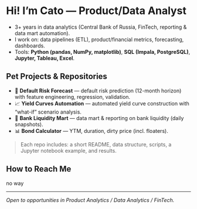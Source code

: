 # Hi! I’m Cato — Product/Data Analyst  

- 3+ years in data analytics (Central Bank of Russia, FinTech, reporting & data mart automation).  
- I work on: data pipelines (ETL), product/financial metrics, forecasting, dashboards.  
- Tools: **Python (pandas, NumPy, matplotlib)**, **SQL (Impala, PostgreSQL)**, **Jupyter, Tableau, Excel**.  

## Pet Projects & Repositories  
- 🔮 **Default Risk Forecast** — default risk prediction (12-month horizon) with feature engineering, regression, validation.  
- 📈 **Yield Curves Automation** — automated yield curve construction with “what-if” scenario analysis.  
- 🏦 **Bank Liquidity Mart** — data mart & reporting on bank liquidity (daily snapshots).  
- 📊 **Bond Calculator** — YTM, duration, dirty price (incl. floaters).  

> Each repo includes: a short README, data structure, scripts, a Jupyter notebook example, and results.  

## How to Reach Me  
no way  

---  
_Open to opportunities in Product Analytics / Data Analytics / FinTech._ 
